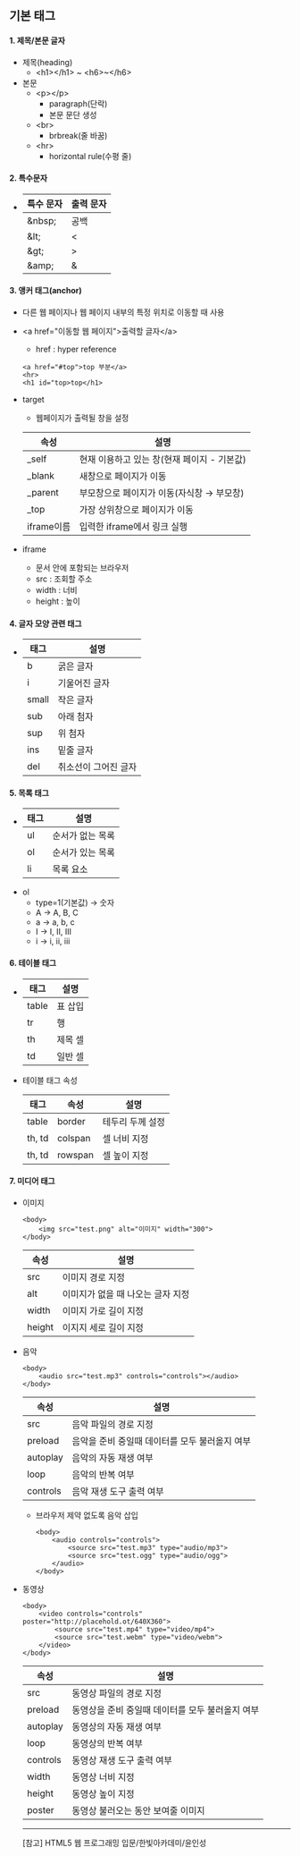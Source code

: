 ## 기본 태그

#### 1. 제목/본문 글자
- 제목(heading)
    - \<h1\>\</h1\> ~ \<h6\>~\</h6\> 
- 본문
    - \<p\>\</p\>
        - paragraph(단락)
        - 본문 문단 생성
    - \<br\>
        - brbreak(줄 바꿈)
    - \<hr\>
        - horizontal rule(수평 줄)

#### 2. 특수문자
- |특수 문자|출력 문자|
    |--------|--------|
    |\&nbsp;|공백|
    |\&lt;|<|
    |\&gt;|>|
    |\&amp;|&|

#### 3. 앵커 태그(anchor)
- 다른 웹 페이지나 웹 페이지 내부의 특정 위치로 이동할 때 사용
- \<a href="이동할 웹 페이지"\>출력할 글자\</a\>
    - href : hyper reference
    ```
    <a href="#top">top 부분</a>
    <hr>
    <h1 id="top>top</h1>
    ```
- target
    - 웹페이지가 출력될 창을 설정
    
    |속성|설명|
    |---|----|
    |_self|현재 이용하고 있는 창(현재 페이지 - 기본값)|
    |_blank|새창으로 페이지가 이동|
    |_parent|부모창으로 페이지가 이동(자식창 → 부모창)|
    |_top|가장 상위창으로 페이지가 이동|
    |iframe이름|입력한 iframe에서 링크 실행|

- iframe
    - 문서 안에 포함되는 브라우저
    - src : 조회할 주소
    - width : 너비
    - height : 높이

#### 4. 글자 모양 관련 태그
    
- |태그|설명|
    |---|----|
    |b|굵은 글자|
    |i|기울어진 글자|
    |small|작은 글자|
    |sub|아래 첨자|
    |sup|위 첨자|
    |ins|밑줄 글자|
    |del|취소선이 그어진 글자|

#### 5. 목록 태그
- |태그|설명|
    |---|----|
    |ul|순서가 없는 목록|
    |ol|순서가 있는 목록|
    |li|목록 요소|
- ol
    - type=1(기본값) → 숫자
    - A → A, B, C
    - a → a, b, c
    - I → I, II, III
    - i → i, ii, iii

#### 6. 테이블 태그
- |태그|설명|
    |----|----|
    |table|표 삽입|
    |tr|행|
    |th|제목 셀|
    |td|일반 셀|
- 테이블 태그 속성

    |태그|속성|설명|
    |---|---|---|
    |table|border|테두리 두께 설정|
    |th, td|colspan|셀 너비 지정|
    |th, td|rowspan|셀 높이 지정|

#### 7. 미디어 태그
- 이미지
    ```
    <body>
        <img src="test.png" alt="이미지" width="300">
    </body>
    ```
    |속성|설명|
    |---|----|
    |src|이미지 경로 지정|
    |alt|이미지가 없을 때 나오는 글자 지정|
    |width|이미지 가로 길이 지정|
    |height|이지지 세로 길이 지정|

- 음악
    ```
    <body>
        <audio src="test.mp3" controls="controls"></audio>
    </body>
    ```
    |속성|설명|
    |----|----|
    |src|음악 파일의 경로 지정|
    |preload|음악을 준비 중일때 데이터를 모두 불러올지 여부|
    |autoplay|음악의 자동 재생 여부|
    |loop|음악의 반복 여부|
    |controls|음악 재생 도구 출력 여부|

    - 브라우저 제약 없도록 음악 삽입
        ```
        <body>
            <audio controls="controls">
                <source src="test.mp3" type="audio/mp3">
                <source src="test.ogg" type="audio/ogg">
            </audio>
        </body>
        ```

- 동영상
    ```
    <body>
        <video controls="controls" poster="http://placehold.ot/640X360">
            <source src="test.mp4" type="video/mp4">
            <source src="test.webm" type="video/webm">
        </video>
    </body>
    ```
    |속성|설명|
    |----|----|
    |src|동영상 파일의 경로 지정|
    |preload|동영상을 준비 중일때 데이터를 모두 불러올지 여부|
    |autoplay|동영상의 자동 재생 여부|
    |loop|동영상의 반복 여부|
    |controls|동영상 재생 도구 출력 여부|
    |width|동영상 너비 지정|
    |height|동영상 높이 지정|
    |poster|동영상 불러오는 동안 보여줄 이미지|

    * * *
    [참고] HTML5 웹 프로그래밍 입문/한빛아카데미/윤인성